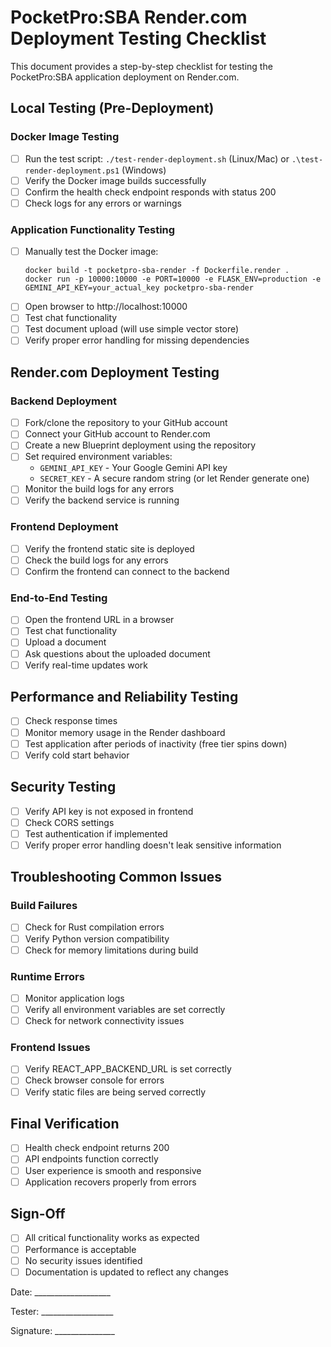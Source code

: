 # PocketPro:SBA Render.com Deployment Testing Checklist

This document provides a step-by-step checklist for testing the PocketPro:SBA application deployment on Render.com.

## Local Testing (Pre-Deployment)

### Docker Image Testing
- [ ] Run the test script: `./test-render-deployment.sh` (Linux/Mac) or `.\test-render-deployment.ps1` (Windows)
- [ ] Verify the Docker image builds successfully
- [ ] Confirm the health check endpoint responds with status 200
- [ ] Check logs for any errors or warnings

### Application Functionality Testing
- [ ] Manually test the Docker image:
  ```
  docker build -t pocketpro-sba-render -f Dockerfile.render .
  docker run -p 10000:10000 -e PORT=10000 -e FLASK_ENV=production -e GEMINI_API_KEY=your_actual_key pocketpro-sba-render
  ```
- [ ] Open browser to http://localhost:10000
- [ ] Test chat functionality
- [ ] Test document upload (will use simple vector store)
- [ ] Verify proper error handling for missing dependencies

## Render.com Deployment Testing

### Backend Deployment
- [ ] Fork/clone the repository to your GitHub account
- [ ] Connect your GitHub account to Render.com
- [ ] Create a new Blueprint deployment using the repository
- [ ] Set required environment variables:
  - `GEMINI_API_KEY` - Your Google Gemini API key
  - `SECRET_KEY` - A secure random string (or let Render generate one)
- [ ] Monitor the build logs for any errors
- [ ] Verify the backend service is running

### Frontend Deployment
- [ ] Verify the frontend static site is deployed
- [ ] Check the build logs for any errors
- [ ] Confirm the frontend can connect to the backend

### End-to-End Testing
- [ ] Open the frontend URL in a browser
- [ ] Test chat functionality
- [ ] Upload a document
- [ ] Ask questions about the uploaded document
- [ ] Verify real-time updates work

## Performance and Reliability Testing

- [ ] Check response times
- [ ] Monitor memory usage in the Render dashboard
- [ ] Test application after periods of inactivity (free tier spins down)
- [ ] Verify cold start behavior

## Security Testing

- [ ] Verify API key is not exposed in frontend
- [ ] Check CORS settings
- [ ] Test authentication if implemented
- [ ] Verify proper error handling doesn't leak sensitive information

## Troubleshooting Common Issues

### Build Failures
- [ ] Check for Rust compilation errors
- [ ] Verify Python version compatibility
- [ ] Check for memory limitations during build

### Runtime Errors
- [ ] Monitor application logs
- [ ] Verify all environment variables are set correctly
- [ ] Check for network connectivity issues

### Frontend Issues
- [ ] Verify REACT_APP_BACKEND_URL is set correctly
- [ ] Check browser console for errors
- [ ] Verify static files are being served correctly

## Final Verification

- [ ] Health check endpoint returns 200
- [ ] API endpoints function correctly
- [ ] User experience is smooth and responsive
- [ ] Application recovers properly from errors

## Sign-Off

- [ ] All critical functionality works as expected
- [ ] Performance is acceptable
- [ ] No security issues identified
- [ ] Documentation is updated to reflect any changes

Date: ___________________

Tester: __________________

Signature: _______________

